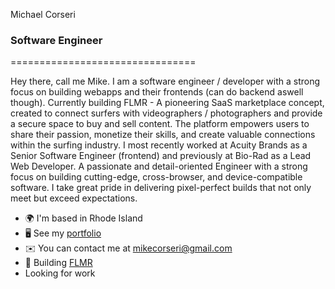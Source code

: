 Michael Corseri
### Software Engineer
================================

Hey there, call me Mike. I am a software engineer / developer with a strong focus on building webapps and their frontends (can do backend aswell though). Currently building FLMR - A pioneering SaaS marketplace concept, created to connect surfers with videographers / photographers and provide a secure space to buy and sell content. The platform empowers users to share their passion, monetize their skills, and create valuable connections within the surfing industry. I most recently worked at Acuity Brands as a Senior Software Engineer (frontend) and previously at Bio-Rad as a Lead Web Developer. A passionate and detail-oriented Engineer with a strong focus on building cutting-edge, cross-browser, and device-compatible software. I take great pride in delivering pixel-perfect builds that not only meet but exceed expectations.

* 🌍  I'm based in Rhode Island
* 🖥️  See my [portfolio](http://www.corseri.com)
* ✉️  You can contact me at [mikecorseri@gmail.com](mailto:mikecorseri@gmail.com)
* 🚀  Building [FLMR](http://www.flmr.app)
* Looking for work
